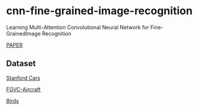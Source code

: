 # cnn-fine-grained-image-recognition
Learning Multi-Attention Convolutional Neural Network for Fine-GrainedImage Recognition

[PAPER](https://openaccess.thecvf.com/content_ICCV_2017/papers/Zheng_Learning_Multi-Attention_Convolutional_ICCV_2017_paper.pdf)



## Dataset

[Stanford Cars](https://paperswithcode.com/dataset/stanford-cars)

[FGVC-Aircraft](https://paperswithcode.com/dataset/fgvc-aircraft-1)

[Birds](http://www.vision.caltech.edu/visipedia/CUB-200.html)
